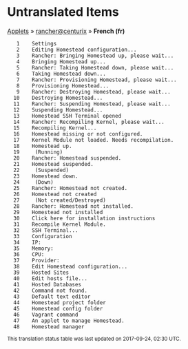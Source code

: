# Untranslated Items
[Applets](../../../README.md) &#187; [rancher@centurix](../README.md) &#187; **French (fr)**

       1	Settings
       2	Editing Homestead configuration...
       3	Rancher: Bringing Homestead up, please wait...
       4	Bringing Homestead up...
       5	Rancher: Taking Homestead down, please wait...
       6	Taking Homestead down...
       7	Rancher: Provisioning Homestead, please wait...
       8	Provisioning Homestead...
       9	Rancher: Destroying Homestead, please wait...
      10	Destroying Homestead...
      11	Rancher: Suspending Homestead, please wait...
      12	Suspending Homestead...
      13	Homestead SSH Terminal opened
      14	Rancher: Recompiling Kernel, please wait...
      15	Recompiling Kernel...
      16	Homestead missing or not configured.
      17	Kernel Module not loaded. Needs recompilation.
      18	Homestead up.
      19	 (Running)
      20	Rancher: Homestead suspended.
      21	Homestead suspended.
      22	 (Suspended)
      23	Homestead down.
      24	 (Down)
      25	Rancher: Homestead not created.
      26	Homestead not created
      27	 (Not created/Destroyed)
      28	Rancher: Homestead not installed.
      29	Homestead not installed
      30	Click here for installation instructions
      31	Recompile Kernel Module.
      32	SSH Terminal...
      33	Configuration
      34	IP: 
      35	Memory: 
      36	CPU: 
      37	Provider: 
      38	Edit Homestead configuration...
      39	Hosted Sites
      40	Edit hosts file...
      41	Hosted Databases
      42	Command not found.
      43	Default text editor
      44	Homestead project folder
      45	Homestead config folder
      46	Vagrant command
      47	An applet to manage Homestead.
      48	Homestead manager

<sup>This translation status table was last updated on 2017-09-24, 02:30 UTC.</sup>
